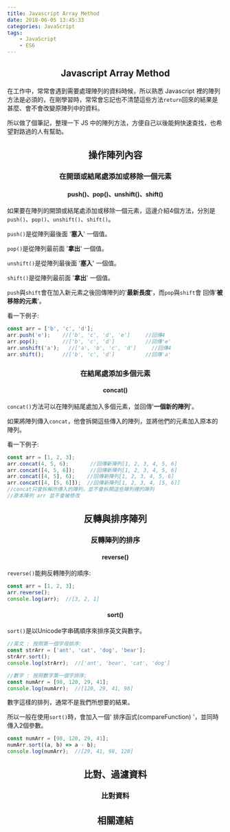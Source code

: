 ```yaml
---
title: Javascript Array Method
date: 2018-06-05 13:45:33
categories: JavaScript
tags: 
    - JavaScript
    - ES6
---
```



## <center>Javascript Array Method</center>
在工作中，常常會遇到需要處理陣列的資料時候，所以熟悉 Javascript 裡的陣列方法是必須的，在剛學習時，常常會忘記也不清楚這些方法`return`回來的結果是甚麼、會不會改變原陣列中的資料。  

所以做了個筆記，整理一下 JS 中的陣列方法，方便自己以後能夠快速查找，也希望對路過的人有幫助。


## <center> 操作陣列內容</center>

### <center>在開頭或結尾處添加或移除一個元素</center>

#### <center>push()、pop()、unshift()、shift()</center>
如果要在陣列的開頭或結尾處添加或移除一個元素，這邊介紹4個方法，分別是
`push()`、`pop()`、`unshift()`、`shift()`。

`push()`是從陣列最後面 '**塞入**' 一個值。

`pop()`是從陣列最前面 '**拿出**' 一個值。

`unshift()`是從陣列最後面 '**塞入**' 一個值。

`shift()`是從陣列最前面 '**拿出**' 一個值。

`push`與`shift`會在加入新元素之後回傳陣列的'**最新長度**'，而`pop`與`shift`會
回傳'**被移除的元素**'。    

看一下例子:
```js
const arr = ['b', 'c', 'd'];
arr.push('e');    //['b', 'c', 'd', 'e']     //回傳4
arr.pop();        //['b', 'c', 'd']          //回傳'e'
arr.unshift('a');   //['a', 'b', 'c', 'd']     //回傳4
arr.shift();      //['b', 'c', 'd']          //回傳'a'
```

### <center>在結尾處添加多個元素</center>

#### <center>concat()</center>

`concat()`方法可以在陣列結尾處加入多個元素，並回傳'**一個新的陣列**'。

如果將陣列傳入`concat`，他會拆開這些傳入的陣列，並將他們的元素加入原本的陣列。

看一下例子:
```js
const arr = [1, 2, 3];
arr.concat(4, 5, 6);       //回傳新陣列[1, 2, 3, 4, 5, 6]
arr.concat([4, 5, 6]);     //回傳新陣列[1, 2, 3, 4, 5, 6]
arr.concat([4, 5], 6);    //回傳新陣列[1, 2, 3, 4, 5, 6]
arr.concat([4, [5, 6]]);  //回傳新陣列[1, 2, 3, 4, [5, 6]]
//concat只會拆解所傳入的陣列，並不會拆開這些陣列裡的陣列
//原本陣列 arr 並不會被修改
```

## <center> 反轉與排序陣列 </center>

### <center>反轉陣列的排序 </center>

#### <center>reverse()</center>

`reverse()`能夠反轉陣列的順序:
```js
const arr = [1, 2, 3];
arr.reverse();   
console.log(arr);  //[3, 2, 1]
```

#### <center> sort() </center>

`sort()`是以Unicode字串碼順序來排序英文與數字。

```js
//英文 : 按照第一個字母排序:
const strArr = ['ant', 'cat', 'dog', 'bear'];
strArr.sort();
console.log(strArr);  //['ant', 'bear', 'cat', 'dog']

//數字 : 按照數字第一個字排序:
const numArr = [98, 120, 29, 41];
console.log(numArr);  //[120, 29, 41, 98]
```

數字這樣的排列，通常不是我們所想要的結果。

所以一般在使用`sort()`時，會加入一個' 排序函式(compareFunction) '，並同時傳入2個參數。

```js
const numArr = [98, 120, 29, 41];
numArr.sort((a, b) => a - b);
console.log(numArr);  //[29, 41, 98, 120]
```

## <center> 比對、過濾資料 </center>

### <center> 比對資料 </center>






## <center> 相關連結 </center>

